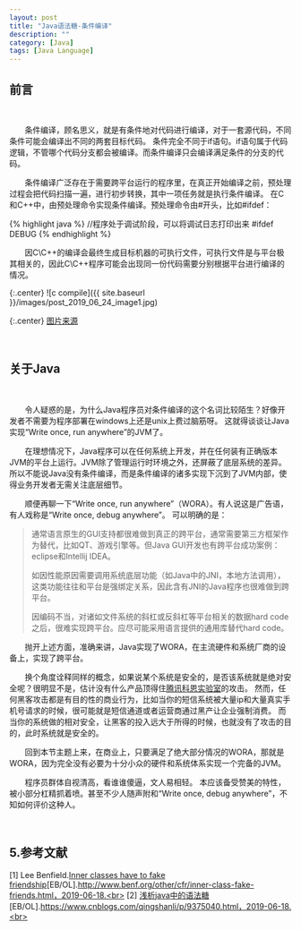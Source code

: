 ```yaml
---
layout: post
title: "Java语法糖-条件编译"
description: ""
category: [Java]
tags: [Java Language]
---
```

<link rel="stylesheet" href="{{ site.baseurl }}/css/pygments.css">

## 前言

<br>

&#160; &#160; &#160; &#160;条件编译，顾名思义，就是有条件地对代码进行编译，对于一套源代码，不同条件可能会编译出不同的两套目标代码。
条件完全不同于if语句。if语句属于代码逻辑，不管哪个代码分支都会被编译。而条件编译只会编译满足条件的分支的代码。

&#160; &#160; &#160; &#160;条件编译广泛存在于需要跨平台运行的程序里，在真正开始编译之前，预处理过程会把代码扫描一遍，进行初步转换，其中一项任务就是执行条件编译。
在C和C++中，由预处理命令实现条件编译。预处理命令由#开头，比如#ifdef：

{% highlight java %}
//程序处于调试阶段，可以将调试日志打印出来 
#ifdef DEBUG
{% endhighlight %}

&#160; &#160; &#160; &#160;因C\C++的编译会最终生成目标机器的可执行文件，可执行文件是与平台极其相关的，因此C\C++程序可能会出现同一份代码需要分别根据平台进行编译的情况。

{:.center}
![c compile]({{ site.baseurl }}/images/post_2019_06_24_image1.jpg)

{:.center}
[图片来源](https://computer.howstuffworks.com/c1.htm)

<!-- more -->

<br>

## 关于Java

<br>

&#160; &#160; &#160; &#160;令人疑惑的是，为什么Java程序员对条件编译的这个名词比较陌生？好像开发者不需要为程序部署在windows上还是unix上费过脑筋呀。
这就得谈谈让Java实现“Write once, run anywhere”的JVM了。

&#160; &#160; &#160; &#160;在理想情况下，Java程序可以在任何系统上开发，并在任何装有正确版本JVM的平台上运行。JVM除了管理运行时环境之外，还屏蔽了底层系统的差异。
所以不能说Java没有条件编译，而是条件编译的诸多实现下沉到了JVM内部，使得业务开发者无需关注底层细节。

&#160; &#160; &#160; &#160;顺便再聊一下“Write once, run anywhere”（WORA）。有人说这是广告语，有人戏称是“Write once, debug anywhere”。
可以明确的是：

> 通常语言原生的GUI支持都很难做到真正的跨平台，通常需要第三方框架作为替代，比如QT、游戏引擎等。但Java GUI开发也有跨平台成功案例：eclipse和Intellij IDEA。
>
> 如因性能原因需要调用系统底层功能（如Java中的JNI，本地方法调用），这类功能往往和平台是强绑定关系，因此含有JNI的Java程序也很难做到跨平台。
>
> 因编码不当，对诸如文件系统的斜杠或反斜杠等平台相关的数据hard code之后，很难实现跨平台。应尽可能采用语言提供的通用库替代hard code。
>

&#160; &#160; &#160; &#160;抛开上述方面，准确来讲，Java实现了WORA，在主流硬件和系统厂商的设备上，实现了跨平台。

&#160; &#160; &#160; &#160;换个角度诠释同样的概念，如果说某个系统是安全的，是否该系统就是绝对安全呢？很明显不是，估计没有什么产品顶得住[腾讯科恩实验室](https://slab.qq.com/news/kuaixun/1284.html)的攻击。
然而，任何黑客攻击都是有目的性的商业行为，比如当你的短信系统被大量ip和大量真实手机号请求的时候，很可能就是短信通道或者运营商通过黑产让企业强制消费。
而当你的系统做的相对安全，让黑客的投入远大于所得的时候，也就没有了攻击的目的，此时系统就是安全的。

&#160; &#160; &#160; &#160;回到本节主题上来，在商业上，只要满足了绝大部分情况的WORA，那就是WORA，因为完全没有必要为十分小众的硬件和系统体系实现一个完备的JVM。

&#160; &#160; &#160; &#160;程序员群体自视清高，看谁谁傻逼，文人易相轻。
本应该备受赞美的特性，被小部分杠精抓着喷。甚至不少人随声附和“Write once, debug anywhere”，不知如何评价这种人。 



<br>

## 5.参考文献

[1] Lee Benfield.[Inner classes have to fake friendship](http://www.benf.org/other/cfr/inner-class-fake-friends.html)[EB/OL].http://www.benf.org/other/cfr/inner-class-fake-friends.html，2019-06-18.<br>
[2] [浅析java中的语法糖](https://www.cnblogs.com/qingshanli/p/9375040.html)[EB/OL].https://www.cnblogs.com/qingshanli/p/9375040.html，2019-06-18.<br>